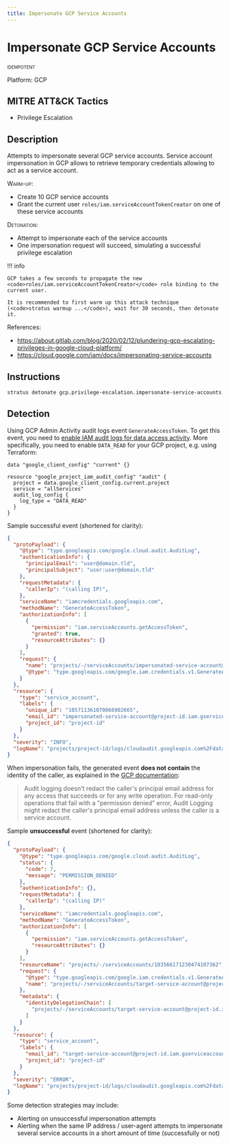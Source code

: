 ```yaml
---
title: Impersonate GCP Service Accounts
---
```


# Impersonate GCP Service Accounts


 <span class="smallcaps w3-badge w3-blue w3-round w3-text-white" title="This attack technique can be detonated multiple times">idempotent</span> 

Platform: GCP

## MITRE ATT&CK Tactics


- Privilege Escalation

## Description


Attempts to impersonate several GCP service accounts. Service account impersonation in GCP allows to retrieve
temporary credentials allowing to act as a service account.

<span style="font-variant: small-caps;">Warm-up</span>:

- Create 10 GCP service accounts
- Grant the current user <code>roles/iam.serviceAccountTokenCreator</code> on one of these service accounts

<span style="font-variant: small-caps;">Detonation</span>:

- Attempt to impersonate each of the service accounts
- One impersonation request will succeed, simulating a successful privilege escalation


!!! info

    GCP takes a few seconds to propagate the new <code>roles/iam.serviceAccountTokenCreator</code> role binding to the current user.

    It is recommended to first warm up this attack technique (<code>stratus warmup ...</code>), wait for 30 seconds, then detonate it.

References:

- https://about.gitlab.com/blog/2020/02/12/plundering-gcp-escalating-privileges-in-google-cloud-platform/
- https://cloud.google.com/iam/docs/impersonating-service-accounts


## Instructions

```bash title="Detonate with Stratus Red Team"
stratus detonate gcp.privilege-escalation.impersonate-service-accounts
```
## Detection


Using GCP Admin Activity audit logs event <code>GenerateAccessToken</code>. 
To get this event, you need to [enable IAM audit logs for data access activity](https://cloud.google.com/iam/docs/audit-logging#enabling_audit_logging).
More specifically, you need to enable <code>DATA_READ</code> for your GCP project, e.g. using Terraform:

```hcl
data "google_client_config" "current" {}

resource "google_project_iam_audit_config" "audit" {
  project = data.google_client_config.current.project
  service = "allServices"
  audit_log_config {
    log_type = "DATA_READ"
  }
}
```

Sample successful event (shortened for clarity):

```json hl_lines="12 21"
{
  "protoPayload": {
    "@type": "type.googleapis.com/google.cloud.audit.AuditLog",
    "authenticationInfo": {
      "principalEmail": "user@domain.tld",
      "principalSubject": "user:user@domain.tld"
    },
    "requestMetadata": {
      "callerIp": "(calling IP)",
    },
    "serviceName": "iamcredentials.googleapis.com",
    "methodName": "GenerateAccessToken",
    "authorizationInfo": [
      {
        "permission": "iam.serviceAccounts.getAccessToken",
        "granted": true,
        "resourceAttributes": {}
      }
    ],
    "request": {
      "name": "projects/-/serviceAccounts/impersonated-service-account@project-id.iam.gserviceaccount.com",
      "@type": "type.googleapis.com/google.iam.credentials.v1.GenerateAccessTokenRequest"
    }
  },
  "resource": {
    "type": "service_account",
    "labels": {
      "unique_id": "105711361070066902665",
      "email_id": "impersonated-service-account@project-id.iam.gserviceaccount.com",
      "project_id": "project-id"
    }
  },
  "severity": "INFO",
  "logName": "projects/project-id/logs/cloudaudit.googleapis.com%2Fdata_access"
}
```


When impersonation fails, the generated event **does not contain** the identity of the caller, as explained in the
[GCP documentation](https://cloud.google.com/logging/docs/audit#user-id):

> Audit logging doesn't redact the caller's principal email address for any access that succeeds or for any write operation.
> For read-only operations that fail with a "permission denied" error, Audit Logging might redact the caller's principal 
> email address unless the caller is a service account.

Sample **unsuccessful** event (shortened for clarity):

```json hl_lines="5 6 13 38"
{
  "protoPayload": {
    "@type": "type.googleapis.com/google.cloud.audit.AuditLog",
    "status": {
      "code": 7,
      "message": "PERMISSION_DENIED"
    },
    "authenticationInfo": {},
    "requestMetadata": {
      "callerIp": "(calling IP)"
    },
    "serviceName": "iamcredentials.googleapis.com",
    "methodName": "GenerateAccessToken",
    "authorizationInfo": [
      {
        "permission": "iam.serviceAccounts.getAccessToken",
        "resourceAttributes": {}
      }
    ],
    "resourceName": "projects/-/serviceAccounts/103566171230474107362",
    "request": {
      "@type": "type.googleapis.com/google.iam.credentials.v1.GenerateAccessTokenRequest",
      "name": "projects/-/serviceAccounts/target-service-account@project-id.iam.gserviceaccount.com"
    },
    "metadata": {
      "identityDelegationChain": [
        "projects/-/serviceAccounts/target-service-account@project-id.iam.gserviceaccount.com"
      ]
    }
  },
  "resource": {
    "type": "service_account",
    "labels": {
      "email_id": "target-service-account@project-id.iam.gserviceaccount.com",
      "project_id": "project-id"
    }
  },
  "severity": "ERROR",
  "logName": "projects/project-id/logs/cloudaudit.googleapis.com%2Fdata_access"
}
```

Some detection strategies may include:

* Alerting on unsuccessful impersonation attempts
* Alerting when the same IP address / user-agent attempts to impersonate several service accounts in a 
short amount of time (successfully or not)




